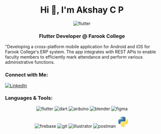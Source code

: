 <h1 align="center">Hi 👋, I'm Akshay C P</h1>
<div align="center">
    <img src="https://media.tenor.com/TCRFRR67pVkAAAAi/rebrnd-coding.gif" alt="flutter" width="100" height="100"/>
</div>
<h3 align="center">Flutter Developer @ Farook College</h3>
"Developing a cross-platform mobile application for Android and iOS for Farook College's ERP system. The app integrates with REST APIs to enable faculty members to efficiently mark attendance and perform various administrative functions.


<h3 align="left">Connect with Me:</h3>
<p align="left">
  <a href="https://www.linkedin.com/in/akshay-cp7" target="_blank">
    <img src="https://cdn.uconnectlabs.com/wp-content/uploads/sites/46/2022/08/Linkedin-Logo-e1660320077673.png" alt="LinkedIn" height="20" style="width: auto;"/>
  </a>
</p>

<h3 align="left">Languages & Tools:</h3>
<p align="center" class="icons-container">
  <a><img src="https://www.vectorlogo.zone/logos/flutterio/flutterio-icon.svg" alt="flutter" width="40" height="40"/></a>
  <a><img src="https://www.vectorlogo.zone/logos/dartlang/dartlang-icon.svg" alt="dart" width="40" height="40"/></a>
  <a><img src="https://cdn.worldvectorlogo.com/logos/arduino-1.svg" alt="arduino" width="40" height="40"/></a>
  <a><img src="https://download.blender.org/branding/community/blender_community_badge_white.svg" alt="blender" width="40" height="40"/></a>
  <a><img src="https://www.vectorlogo.zone/logos/figma/figma-icon.svg" alt="figma" width="40" height="40"/></a>
</p>

<p align="center" class="icons-container">
  <a><img src="https://www.vectorlogo.zone/logos/firebase/firebase-icon.svg" alt="firebase" width="40" height="40"/></a>
  <a><img src="https://www.vectorlogo.zone/logos/git-scm/git-scm-icon.svg" alt="git" width="40" height="40"/></a>
  <a><img src="https://www.vectorlogo.zone/logos/adobe_illustrator/adobe_illustrator-icon.svg" alt="illustrator" width="40" height="40"/></a>
  <a><img src="https://www.vectorlogo.zone/logos/getpostman/getpostman-icon.svg" alt="postman" width="40" height="40"/></a>
  <a><img src="https://raw.githubusercontent.com/devicons/devicon/master/icons/python/python-original.svg" alt="python" width="40" height="40"/></a>
</p>
